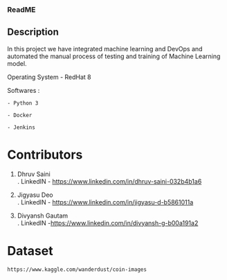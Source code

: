 ### ReadME

## Description 
In this project we have integrated machine learning and DevOps and automated the manual process of testing and training of Machine Learning model.

Operating System - RedHat 8

Softwares : 
	
	- Python 3
	
	- Docker
	
	- Jenkins
	
# Contributors
1. Dhruv Saini  
     . LinkedIN - https://www.linkedin.com/in/dhruv-saini-032b4b1a6

2. Jigyasu Deo  
     . LinkedIN - https://www.linkedin.com/in/jigyasu-d-b5861011a
 
3. Divyansh Gautam  
     . LinkedIN -https://www.linkedin.com/in/divyansh-g-b00a191a2
     
# Dataset
	https://www.kaggle.com/wanderdust/coin-images
 

